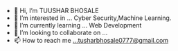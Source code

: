 - 👋 Hi, I’m TUUSHAR BHOSALE
- 👀 I’m interested in ... Cyber Security,Machine Learning.
- 🌱 I’m currently learning ... Web Development
- 💞️ I’m looking to collaborate on ...
- 📫 How to reach me ...tusharbhosale0777@gmail.com

<!---
Tusharbhosalehub/Tusharbhosalehub is a ✨ special ✨ repository because its `README.md` (this file) appears on your GitHub profile.
You can click the Preview link to take a look at your changes.
--->
